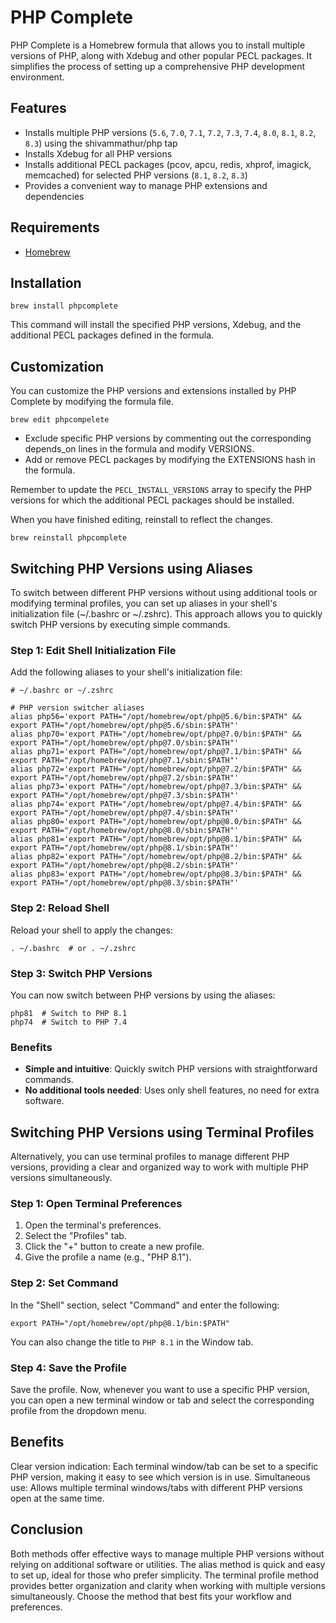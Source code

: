 # PHP Complete

PHP Complete is a Homebrew formula that allows you to install multiple versions of PHP, along with Xdebug and other popular PECL packages. It simplifies the process of setting up a comprehensive PHP development environment.

## Features

- Installs multiple PHP versions (`5.6`, `7.0`, `7.1`, `7.2`, `7.3`, `7.4`, `8.0`, `8.1`, `8.2`, `8.3`) using the shivammathur/php tap
- Installs Xdebug for all PHP versions
- Installs additional PECL packages (pcov, apcu, redis, xhprof, imagick, memcached) for selected PHP versions (`8.1`, `8.2`, `8.3`)
- Provides a convenient way to manage PHP extensions and dependencies

## Requirements

- [Homebrew](https://brew.sh/)

## Installation

```shell
brew install phpcomplete
```

This command will install the specified PHP versions, Xdebug, and the additional PECL packages defined in the formula.

## Customization

You can customize the PHP versions and extensions installed by PHP Complete by modifying the formula file.

```shell
brew edit phpcompelete
```

- Exclude specific PHP versions by commenting out the corresponding depends_on lines in the formula and modify VERSIONS.
- Add or remove PECL packages by modifying the EXTENSIONS hash in the formula.

Remember to update the `PECL_INSTALL_VERSIONS` array to specify the PHP versions for which the additional PECL packages should be installed.

When you have finished editing, reinstall to reflect the changes.

```shell
brew reinstall phpcomplete
```

## Switching PHP Versions using Aliases

To switch between different PHP versions without using additional tools or modifying terminal profiles, you can set up aliases in your shell's initialization file (~/.bashrc or ~/.zshrc). This approach allows you to quickly switch PHP versions by executing simple commands.

### Step 1: Edit Shell Initialization File

Add the following aliases to your shell's initialization file:

```shell
# ~/.bashrc or ~/.zshrc

# PHP version switcher aliases
alias php56='export PATH="/opt/homebrew/opt/php@5.6/bin:$PATH" && export PATH="/opt/homebrew/opt/php@5.6/sbin:$PATH"'
alias php70='export PATH="/opt/homebrew/opt/php@7.0/bin:$PATH" && export PATH="/opt/homebrew/opt/php@7.0/sbin:$PATH"'
alias php71='export PATH="/opt/homebrew/opt/php@7.1/bin:$PATH" && export PATH="/opt/homebrew/opt/php@7.1/sbin:$PATH"'
alias php72='export PATH="/opt/homebrew/opt/php@7.2/bin:$PATH" && export PATH="/opt/homebrew/opt/php@7.2/sbin:$PATH"'
alias php73='export PATH="/opt/homebrew/opt/php@7.3/bin:$PATH" && export PATH="/opt/homebrew/opt/php@7.3/sbin:$PATH"'
alias php74='export PATH="/opt/homebrew/opt/php@7.4/bin:$PATH" && export PATH="/opt/homebrew/opt/php@7.4/sbin:$PATH"'
alias php80='export PATH="/opt/homebrew/opt/php@8.0/bin:$PATH" && export PATH="/opt/homebrew/opt/php@8.0/sbin:$PATH"'
alias php81='export PATH="/opt/homebrew/opt/php@8.1/bin:$PATH" && export PATH="/opt/homebrew/opt/php@8.1/sbin:$PATH"'
alias php82='export PATH="/opt/homebrew/opt/php@8.2/bin:$PATH" && export PATH="/opt/homebrew/opt/php@8.2/sbin:$PATH"'
alias php83='export PATH="/opt/homebrew/opt/php@8.3/bin:$PATH" && export PATH="/opt/homebrew/opt/php@8.3/sbin:$PATH"'
```

### Step 2: Reload Shell

Reload your shell to apply the changes:

```shell
. ~/.bashrc  # or . ~/.zshrc
```
### Step 3: Switch PHP Versions

You can now switch between PHP versions by using the aliases:

```shell
php81  # Switch to PHP 8.1
php74  # Switch to PHP 7.4
```

### Benefits

- **Simple and intuitive**: Quickly switch PHP versions with straightforward commands.
- **No additional tools needed**: Uses only shell features, no need for extra software.

## Switching PHP Versions using Terminal Profiles

Alternatively, you can use terminal profiles to manage different PHP versions, providing a clear and organized way to work with multiple PHP versions simultaneously.

### Step 1: Open Terminal Preferences

1. Open the terminal's preferences.
2. Select the "Profiles" tab.
3. Click the "+" button to create a new profile.
4. Give the profile a name (e.g., "PHP 8.1").

### Step 2: Set Command

In the "Shell" section, select "Command" and enter the following:

```shell
export PATH="/opt/homebrew/opt/php@8.1/bin:$PATH"
```
You can also change the title to `PHP 8.1` in the Window tab.

### Step 4: Save the Profile

Save the profile. Now, whenever you want to use a specific PHP version, you can open a new terminal window or tab and select the corresponding profile from the dropdown menu.

## Benefits

Clear version indication: Each terminal window/tab can be set to a specific PHP version, making it easy to see which version is in use.
Simultaneous use: Allows multiple terminal windows/tabs with different PHP versions open at the same time.

## Conclusion

Both methods offer effective ways to manage multiple PHP versions without relying on additional software or utilities. The alias method is quick and easy to set up, ideal for those who prefer simplicity. The terminal profile method provides better organization and clarity when working with multiple versions simultaneously. Choose the method that best fits your workflow and preferences.

